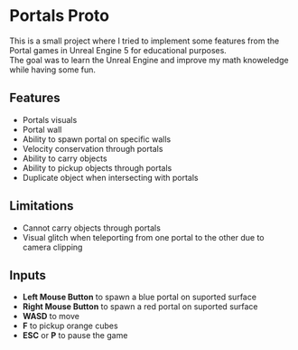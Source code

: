 # Portals Proto
This is a small project where I tried to implement some features from the Portal games in Unreal Engine 5 for educational purposes.  
The goal was to learn the Unreal Engine and improve my math knoweledge while having some fun.

## Features
- Portals visuals
- Portal wall
- Ability to spawn portal on specific walls
- Velocity conservation through portals
- Ability to carry objects
- Ability to pickup objects through portals
- Duplicate object when intersecting with portals

## Limitations
- Cannot carry objects through portals
- Visual glitch when teleporting from one portal to the other due to camera clipping

## Inputs
- **Left Mouse Button** to spawn a blue portal on suported surface
- **Right Mouse Button** to spawn a red portal on suported surface
- **WASD** to move
- **F** to pickup orange cubes
- **ESC** or **P** to pause the game
